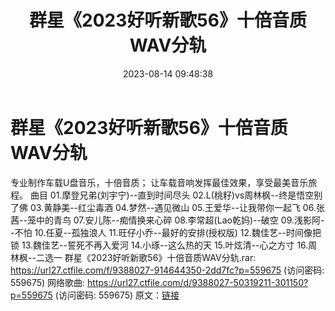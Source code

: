 ﻿---
title: 群星《2023好听新歌56》十倍音质WAV分轨
date: 2023-08-14 09:48:38
categories: WAV车载音乐、镜像
tags: 华语中文
---
# 群星《2023好听新歌56》十倍音质WAV分轨

专业制作车载U盘音乐，十倍音质；
让车载音响发挥最佳效果，享受最美音乐旅程。
曲目
01.摩登兄弟(刘宇宁)--直到时间尽头
02.L(桃籽)vs周林枫--终是悟空别了佛
03.黄静美--红尘毒酒
04.梦然--遇见微山
05.王爱华--让我带你一起飞
06.张茜--笼中的青鸟
07.安儿陈--痴情换来心碎
08.李常超(Lao乾妈)--破空
09.浅影阿--不怕
10.任夏--孤独浪人
11.旺仔小乔--最好的安排(授权版)
12.魏佳艺--时间像把锁
13.魏佳艺--誓死不再入爱河
14.小琢--这么热的天
15.叶炫清--心之方寸
16.周林枫--二选一
群星《2023好听新歌56》十倍音质WAV分轨.rar: https://url27.ctfile.com/f/9388027-914644350-2dd7fc?p=559675
(访问密码: 559675)
网络歌曲: https://url27.ctfile.com/d/9388027-50319211-301150?p=559675
(访问密码: 559675)
原文：[链接](https://blog.sina.com.cn/s/blog_1647c7e760103133p.html)